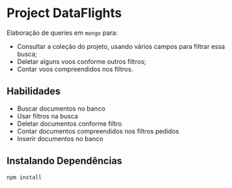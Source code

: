 # Project DataFlights

Elaboração de queries em `mongo` para:
- Consultar a coleção do projeto, usando vários campos para filtrar essa busca;
- Deletar alguns voos conforme outros filtros;
- Contar voos compreendidos nos filtros.

## Habilidades

- Buscar documentos no banco
- Usar filtros na busca
- Deletar documentos conforme filtro
- Contar documentos compreendidos nos filtros pedidos
- Inserir documentos no banco

## Instalando Dependências
  `npm install`